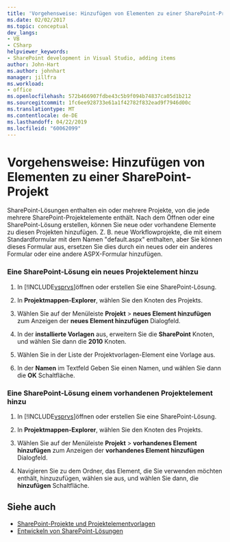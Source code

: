 ```yaml
---
title: 'Vorgehensweise: Hinzufügen von Elementen zu einer SharePoint-Projekt | Microsoft-Dokumentation'
ms.date: 02/02/2017
ms.topic: conceptual
dev_langs:
- VB
- CSharp
helpviewer_keywords:
- SharePoint development in Visual Studio, adding items
author: John-Hart
ms.author: johnhart
manager: jillfra
ms.workload:
- office
ms.openlocfilehash: 572b466907fdbe43c5b9f094b74837ca05d1b212
ms.sourcegitcommit: 1fc6ee928733e61a1f42782f832ead9f7946d00c
ms.translationtype: MT
ms.contentlocale: de-DE
ms.lasthandoff: 04/22/2019
ms.locfileid: "60062099"
---
```

# <a name="how-to-add-items-to-a-sharepoint-project"></a>Vorgehensweise: Hinzufügen von Elementen zu einer SharePoint-Projekt
  SharePoint-Lösungen enthalten ein oder mehrere Projekte, von die jede mehrere SharePoint-Projektelemente enthält. Nach dem Öffnen oder eine SharePoint-Lösung erstellen, können Sie neue oder vorhandene Elemente zu diesen Projekten hinzufügen. Z. B. neue Workflowprojekte, die mit einem Standardformular mit dem Namen "default.aspx" enthalten, aber Sie können dieses Formular aus, ersetzen Sie dies durch ein neues oder ein anderes Formular oder eine andere ASPX-Formular hinzufügen.

### <a name="to-add-a-new-project-item-to-a-sharepoint-solution"></a>Eine SharePoint-Lösung ein neues Projektelement hinzu

1. In [!INCLUDE[vsprvs](../sharepoint/includes/vsprvs-md.md)]öffnen oder erstellen Sie eine SharePoint-Lösung.

2. In **Projektmappen-Explorer**, wählen Sie den Knoten des Projekts.

3. Wählen Sie auf der Menüleiste **Projekt** > **neues Element hinzufügen** zum Anzeigen der **neues Element hinzufügen** Dialogfeld.

4. In der **installierte Vorlagen** aus, erweitern Sie die **SharePoint** Knoten, und wählen Sie dann die **2010** Knoten.

5. Wählen Sie in der Liste der Projektvorlagen-Element eine Vorlage aus.

6. In der **Namen** im Textfeld Geben Sie einen Namen, und wählen Sie dann die **OK** Schaltfläche.

### <a name="to-add-an-existing-project-item-to-a-sharepoint-solution"></a>Eine SharePoint-Lösung einem vorhandenen Projektelement hinzu

1. In [!INCLUDE[vsprvs](../sharepoint/includes/vsprvs-md.md)]öffnen oder erstellen Sie eine SharePoint-Lösung.

2. In **Projektmappen-Explorer**, wählen Sie den Knoten des Projekts.

3. Wählen Sie auf der Menüleiste **Projekt** > **vorhandenes Element hinzufügen** zum Anzeigen der **vorhandenes Element hinzufügen** Dialogfeld.

4. Navigieren Sie zu dem Ordner, das Element, die Sie verwenden möchten enthält, hinzuzufügen, wählen sie aus, und wählen Sie dann, die **hinzufügen** Schaltfläche.

## <a name="see-also"></a>Siehe auch
- [SharePoint-Projekte und Projektelementvorlagen](../sharepoint/sharepoint-project-and-project-item-templates.md)
- [Entwickeln von SharePoint-Lösungen](../sharepoint/developing-sharepoint-solutions.md)
